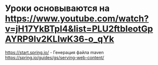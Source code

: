 # Уроки основываются на https://www.youtube.com/watch?v=jH17YkBTpI4&list=PLU2ftbIeotGpAYRP9Iv2KLIwK36-o_qYk


https://start.spring.io/ - Генерация файла maven
https://spring.io/guides/gs/serving-web-content/
